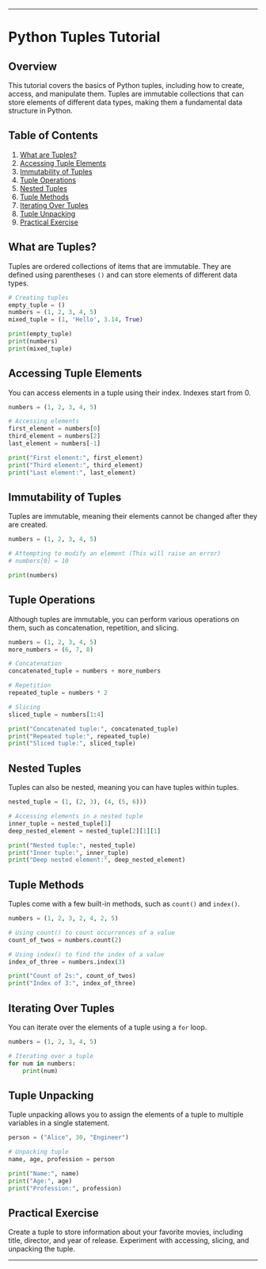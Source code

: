 
---

# Python Tuples Tutorial

## Overview
This tutorial covers the basics of Python tuples, including how to create, access, and manipulate them. Tuples are immutable collections that can store elements of different data types, making them a fundamental data structure in Python.

## Table of Contents
1. [What are Tuples?](#what-are-tuples)
2. [Accessing Tuple Elements](#accessing-tuple-elements)
3. [Immutability of Tuples](#immutability-of-tuples)
4. [Tuple Operations](#tuple-operations)
5. [Nested Tuples](#nested-tuples)
6. [Tuple Methods](#tuple-methods)
7. [Iterating Over Tuples](#iterating-over-tuples)
8. [Tuple Unpacking](#tuple-unpacking)
9. [Practical Exercise](#practical-exercise)

## What are Tuples?
Tuples are ordered collections of items that are immutable. They are defined using parentheses `()` and can store elements of different data types.

```python
# Creating tuples
empty_tuple = ()
numbers = (1, 2, 3, 4, 5)
mixed_tuple = (1, 'Hello', 3.14, True)

print(empty_tuple)
print(numbers)
print(mixed_tuple)
```

## Accessing Tuple Elements
You can access elements in a tuple using their index. Indexes start from 0.

```python
numbers = (1, 2, 3, 4, 5)

# Accessing elements
first_element = numbers[0]
third_element = numbers[2]
last_element = numbers[-1]

print("First element:", first_element)
print("Third element:", third_element)
print("Last element:", last_element)
```

## Immutability of Tuples
Tuples are immutable, meaning their elements cannot be changed after they are created.

```python
numbers = (1, 2, 3, 4, 5)

# Attempting to modify an element (This will raise an error)
# numbers[0] = 10

print(numbers)
```

## Tuple Operations
Although tuples are immutable, you can perform various operations on them, such as concatenation, repetition, and slicing.

```python
numbers = (1, 2, 3, 4, 5)
more_numbers = (6, 7, 8)

# Concatenation
concatenated_tuple = numbers + more_numbers

# Repetition
repeated_tuple = numbers * 2

# Slicing
sliced_tuple = numbers[1:4]

print("Concatenated tuple:", concatenated_tuple)
print("Repeated tuple:", repeated_tuple)
print("Sliced tuple:", sliced_tuple)
```

## Nested Tuples
Tuples can also be nested, meaning you can have tuples within tuples.

```python
nested_tuple = (1, (2, 3), (4, (5, 6)))

# Accessing elements in a nested tuple
inner_tuple = nested_tuple[1]
deep_nested_element = nested_tuple[2][1][1]

print("Nested tuple:", nested_tuple)
print("Inner tuple:", inner_tuple)
print("Deep nested element:", deep_nested_element)
```

## Tuple Methods
Tuples come with a few built-in methods, such as `count()` and `index()`.

```python
numbers = (1, 2, 3, 2, 4, 2, 5)

# Using count() to count occurrences of a value
count_of_twos = numbers.count(2)

# Using index() to find the index of a value
index_of_three = numbers.index(3)

print("Count of 2s:", count_of_twos)
print("Index of 3:", index_of_three)
```

## Iterating Over Tuples
You can iterate over the elements of a tuple using a `for` loop.

```python
numbers = (1, 2, 3, 4, 5)

# Iterating over a tuple
for num in numbers:
    print(num)
```

## Tuple Unpacking
Tuple unpacking allows you to assign the elements of a tuple to multiple variables in a single statement.

```python
person = ("Alice", 30, "Engineer")

# Unpacking tuple
name, age, profession = person

print("Name:", name)
print("Age:", age)
print("Profession:", profession)
```

## Practical Exercise
Create a tuple to store information about your favorite movies, including title, director, and year of release. Experiment with accessing, slicing, and unpacking the tuple.

---